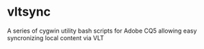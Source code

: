 vltsync
=======

A series of cygwin utility bash scripts for Adobe CQ5 allowing easy syncronizing local content via VLT
